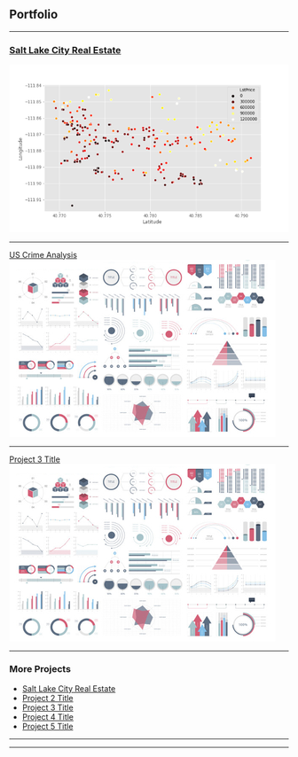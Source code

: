 ## Portfolio

---

### [Salt Lake City Real Estate](/slc-real-estate-analysis)
<img src="images/slc-real-estate-analysis.png"/>

---
[US Crime Analysis](/us-crime-analysis)
<img src="images/dummy_thumbnail.jpg?raw=true"/>

---
[Project 3 Title](http://example.com/)
<img src="images/dummy_thumbnail.jpg?raw=true"/>

---

### More Projects

- [Salt Lake City Real Estate](https://github.com/dosanity/SLC-real-estate-analysis)
- [Project 2 Title](http://example.com/)
- [Project 3 Title](http://example.com/)
- [Project 4 Title](http://example.com/)
- [Project 5 Title](http://example.com/)

---




---

